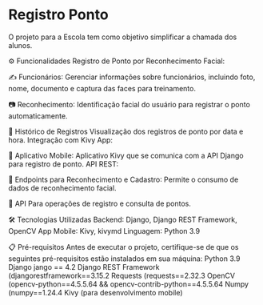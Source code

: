 # Registro Ponto
O projeto para a Escola tem como objetivo simplificar a chamada dos alunos.

 ⚙ Funcionalidades
 Registro de Ponto por Reconhecimento Facial:
 
 ✍ Funcionários Gerenciar informações sobre funcionários, incluindo foto, nome, documento e 
captura das faces para treinamento.
 
📷 Reconhecimento Identificação facial do usuário para registrar o ponto automaticamente.
 
🧾 Histórico de Registros Visualização dos registros de ponto por data e hora.
 Integração com Kivy App:
 
 📲 Aplicativo Mobile Aplicativo Kivy que se comunica com a API Django para registro de ponto.
API REST:

🔗 Endpoints para Reconhecimento e Cadastro Permite o consumo de dados de reconhecimento 
facial.

🔐 API Para operações de registro e consulta de pontos.
 
 🛠 Tecnologias Utilizadas
 Backend Django, Django REST Framework, OpenCV
 App Mobile Kivy, kivymd
 Linguagem Python 3.9
 
 📋 Pré-requisitos
 Antes de executar o projeto, certifique-se de que os seguintes pré-requisitos estão instalados em sua 
máquina:
 Python 3.9
 Django jango == 4.2
 Django REST Framework (djangorestframework==3.15.2
 Requests (requests==2.32.3
 OpenCV (opencv-python==4.5.5.64 && opencv-contrib-python==4.5.5.64
 Numpy (numpy==1.24.4
 Kivy (para desenvolvimento mobile)
